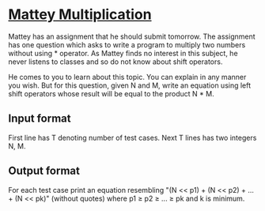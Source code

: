 # [Mattey Multiplication][link]

Mattey has an assignment that he should submit tomorrow. The assignment has one question which asks to write a program to multiply two numbers without using \* operator. As Mattey finds no interest in this subject, he never listens to classes and so do not know about shift operators.

He comes to you to learn about this topic. You can explain in any manner you wish. But for this question, given N and M, write an equation using left shift operators whose result will be equal to the product N \* M.

## Input format

First line has T denoting number of test cases.
Next T lines has two integers N, M.

## Output format

For each test case print an equation resembling "(N << p1) + (N << p2) + ... + (N << pk)" (without quotes) where p1 ≥ p2 ≥ ... ≥ pk and k is minimum.

[link]: https://www.hackerearth.com/practice/basic-programming/bit-manipulation/basics-of-bit-manipulation/practice-problems/algorithm/mattey-multiplication-6/
